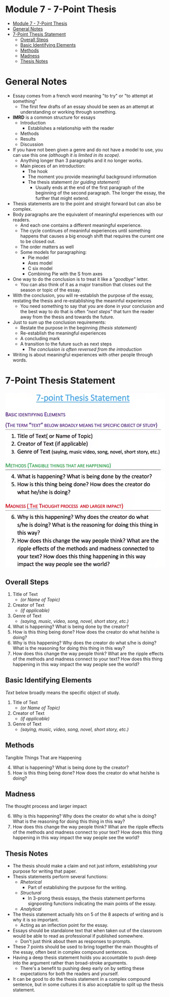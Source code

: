 # Module 7 - 7-Point Thesis

<!-- TOC -->
* [Module 7 - 7-Point Thesis](#module-7---7-point-thesis)
* [General Notes](#general-notes)
* [7-Point Thesis Statement](#7-point-thesis-statement)
  * [Overall Steps](#overall-steps)
  * [Basic Identifying Elements](#basic-identifying-elements)
  * [Methods](#methods)
  * [Madness](#madness)
  * [Thesis Notes](#thesis-notes)
<!-- TOC -->

# General Notes

- Essay comes from a french word meaning "to try" or "to attempt at something"
    - The first few drafts of an essay should be seen as an attempt at
      understanding or working through something.
- **IMRD** is a common structure for essays
    - Introduction
        - Establishes a relationship with the reader
    - Methods
    - Results
    - Discussion
- If you have not been given a genre and do not have a model to use, you can use
  this one _(although it is limited in its scope)_.
    - Anything longer than 3 paragraphs and it no longer works.
    - Main pieces of an introduction:
        - The hook
        - The moment you provide meaningful background information
        - The thesis statement _(or guiding statement)_
            - Usually ends at the end of the first paragraph of the beginning of
              the second paragraph. The longer the essay, the further that might
              extend.
- Thesis statements are to the point and straight forward but can also be
  complex.
- Body paragraphs are the equivalent of meaningful experiences with our readers.
    - And each one contains a different meaningful experience.
    - The cycle continues of meaninful experiences until something happens that
      causes a big enough shift that requires the current one to be closed out.
    - The order matters as well
    - Some models for paragraphing:
        - Pie model
        - Axes model
        - C six model
        - Combining Pie with the S from axes
- One way to do the conclusion is to treat it like a _"goodbye"_ letter.
    - You can also think of it as a major transition that closes out the season
      or topic of the essay.
- With the conclusion, you will re-establish the purpose of the essay, restating
  the thesis and re-establishing the meaninful experiences
    - You need something to say that you are done in your conclusion and the
      best way to do that is often _"next steps"_ that turn the reader away from
      the thesis and towards the future.
- Just to sum up the conclusion requirements:
    - Restate the purpose in the beginning _(thesis statement)_
    - Re-establish the meaningful experiences
    - A concluding mark
    - A transition to the future such as next steps
        - _The conclusion is often reversed from the introduction_
- Writing is about meaningful experiences with other people through words.

# 7-Point Thesis Statement

![](assets/seven_point_thesis.png)

## Overall Steps

1. Title of Text
    - _(or Name of Topic)_
2. Creator of Text
    - _(if applicable)_
3. Genre of Text
    - _(saying, music, video, song, novel, short story, etc.)_
4. What is happening? What is being done by the creator?
5. How is this thing being done? How does the creator do what he/she is doing?
6. Why is this happening? Why does the creator do what s/he is doing? What is
   the reasoning for doing this thing in this way?
7. How does this change the way people think? What are the ripple effects of the
   methods and madness connect to your text? How does this thing happening in
   this way impact the way people see the world?

## Basic Identifying Elements

_Text_ below broadly means the specific object of study.

1. Title of Text
    - _(or Name of Topic)_
2. Creator of Text
    - _(if applicable)_
3. Genre of Text
    - _(saying, music, video, song, novel, short story, etc.)_

## Methods

Tangible Things That are Happening

4. What is happening? What is being done by the creator?
5. How is this thing being done? How does the creator do what he/she is doing?

## Madness

The thought process and larger impact

6. Why is this happening? Why does the creator do what s/he is doing? What is
   the reasoning for doing this thing in this way?
7. How does this change the way people think? What are the ripple effects of the
   methods and madness connect to your text? How does this thing happening in
   this way impact the way people see the world?

## Thesis Notes

- The thesis should make a claim and not just inform, establishing your purpose
  for writing that paper.
- Thesis statements perform several functions:
    - _Rhetorical_
        - Part of establishing the purpose for the writing.
    - _Structural_
        - In 3-prong thesis essays, the thesis statement performs signposting
          functions indicating the main points of the essay.
    - _Analytical_
- The thesis statement actually hits on 5 of the 8 aspects of writing and is why
  it is so important.
  - Acting as an inflection point for the essay.
- Essays should be standalone text that when taken out of the classroom would be
  able to read as professional if published somewhere.
    - Don't just think about them as responses to prompts.
- These 7 points should be used to bring together the main thoughts of the
  essay, often best in complex compound sentences.
- Having a deep thesis statement holds you accountable to push deep into the
  argument rather than broad-stroke arguments.
    - There's a benefit to pushing deep early on by setting these expectations
      for both the readers and yourself.
- It can be good to do the thesis statement in a complex compound sentence, but
  in some cultures it is also acceptable to split up the thesis statement.